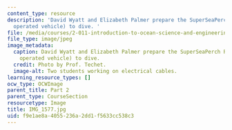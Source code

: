 ```yaml
---
content_type: resource
description: 'David Wyatt and Elizabeth Palmer prepare the SuperSeaPerch ROV (remotely
  operated vehicle) to dive. '
file: /media/courses/2-011-introduction-to-ocean-science-and-engineering-spring-2006/f9e1ae8a4055236a2dd1f5633cc538c3_IMG_1577.jpg
file_type: image/jpeg
image_metadata:
  caption: David Wyatt and Elizabeth Palmer prepare the SuperSeaPerch ROV (remotely
    operated vehicle) to dive.
  credit: Photo by Prof. Techet.
  image-alt: Two students working on electrical cables.
learning_resource_types: []
ocw_type: OCWImage
parent_title: Part 2
parent_type: CourseSection
resourcetype: Image
title: IMG_1577.jpg
uid: f9e1ae8a-4055-236a-2dd1-f5633cc538c3
---
```

